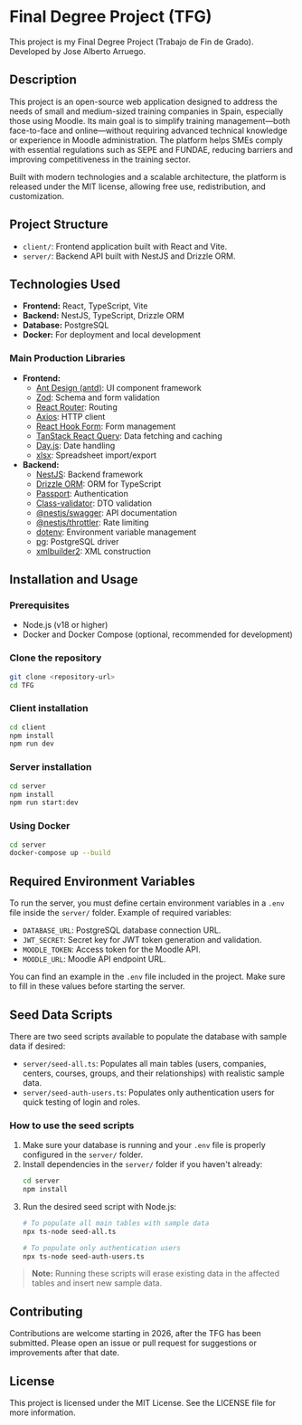 # Final Degree Project (TFG)

This project is my Final Degree Project (Trabajo de Fin de Grado). Developed by Jose Alberto Arruego.

## Description
This project is an open-source web application designed to address the needs of small and medium-sized training companies in Spain, especially those using Moodle. Its main goal is to simplify training management—both face-to-face and online—without requiring advanced technical knowledge or experience in Moodle administration. The platform helps SMEs comply with essential regulations such as SEPE and FUNDAE, reducing barriers and improving competitiveness in the training sector.

Built with modern technologies and a scalable architecture, the platform is released under the MIT license, allowing free use, redistribution, and customization.

## Project Structure
- `client/`: Frontend application built with React and Vite.
- `server/`: Backend API built with NestJS and Drizzle ORM.

## Technologies Used
- **Frontend:** React, TypeScript, Vite
- **Backend:** NestJS, TypeScript, Drizzle ORM
- **Database:** PostgreSQL
- **Docker:** For deployment and local development

### Main Production Libraries
- **Frontend:**
  - [Ant Design (antd)](https://ant.design/): UI component framework
  - [Zod](https://zod.dev/): Schema and form validation
  - [React Router](https://reactrouter.com/): Routing
  - [Axios](https://axios-http.com/): HTTP client
  - [React Hook Form](https://react-hook-form.com/): Form management
  - [TanStack React Query](https://tanstack.com/query/latest): Data fetching and caching
  - [Day.js](https://day.js.org/): Date handling
  - [xlsx](https://github.com/SheetJS/sheetjs): Spreadsheet import/export
- **Backend:**
  - [NestJS](https://nestjs.com/): Backend framework
  - [Drizzle ORM](https://orm.drizzle.team/): ORM for TypeScript
  - [Passport](http://www.passportjs.org/): Authentication
  - [Class-validator](https://github.com/typestack/class-validator): DTO validation
  - [@nestjs/swagger](https://docs.nestjs.com/openapi/introduction): API documentation
  - [@nestjs/throttler](https://docs.nestjs.com/security/rate-limiting): Rate limiting
  - [dotenv](https://github.com/motdotla/dotenv): Environment variable management
  - [pg](https://node-postgres.com/): PostgreSQL driver
  - [xmlbuilder2](https://oozcitak.github.io/xmlbuilder2/): XML construction

## Installation and Usage

### Prerequisites
- Node.js (v18 or higher)
- Docker and Docker Compose (optional, recommended for development)

### Clone the repository
```bash
git clone <repository-url>
cd TFG
```

### Client installation
```bash
cd client
npm install
npm run dev
```

### Server installation
```bash
cd server
npm install
npm run start:dev
```

### Using Docker
```bash
cd server
docker-compose up --build
```

## Required Environment Variables
To run the server, you must define certain environment variables in a `.env` file inside the `server/` folder. Example of required variables:

- `DATABASE_URL`: PostgreSQL database connection URL.
- `JWT_SECRET`: Secret key for JWT token generation and validation.
- `MOODLE_TOKEN`: Access token for the Moodle API.
- `MOODLE_URL`: Moodle API endpoint URL.

You can find an example in the `.env` file included in the project. Make sure to fill in these values before starting the server.

## Seed Data Scripts

There are two seed scripts available to populate the database with sample data if desired:

- `server/seed-all.ts`: Populates all main tables (users, companies, centers, courses, groups, and their relationships) with realistic sample data.
- `server/seed-auth-users.ts`: Populates only authentication users for quick testing of login and roles.

### How to use the seed scripts

1. Make sure your database is running and your `.env` file is properly configured in the `server/` folder.
2. Install dependencies in the `server/` folder if you haven't already:
   ```bash
   cd server
   npm install
   ```
3. Run the desired seed script with Node.js:
   ```bash
   # To populate all main tables with sample data
   npx ts-node seed-all.ts

   # To populate only authentication users
   npx ts-node seed-auth-users.ts
   ```

> **Note:** Running these scripts will erase existing data in the affected tables and insert new sample data.

## Contributing
Contributions are welcome starting in 2026, after the TFG has been submitted. Please open an issue or pull request for suggestions or improvements after that date.

## License
This project is licensed under the MIT License. See the LICENSE file for more information.
